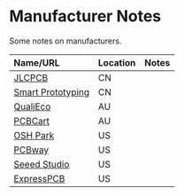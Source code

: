 # Manufacturer Notes

Some notes on manufacturers.

| Name/URL | Location | Notes |
|:---------|:---------|:------|
| [JLCPCB](https://jlcpcb.com/)                                | CN | |
| [Smart Prototyping](https://www.smart-prototyping.com)       | CN | |
| [QualiEco](http://www.qualiecocircuits.com.au)               | AU | |
| [PCBCart](https://www.pcbcart.com)                           | AU | |
| [OSH Park](https://oshpark.com)                              | US | |
| [PCBway](https://www.pcbway.com)                             | US | |
| [Seeed Studio](https://www.seeedstudio.com/fusion_pcb.html)  | US | |
| [ExpressPCB](https://www.expresspcb.com/)                    | US | |
